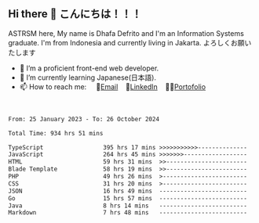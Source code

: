## Hi there 👋 こんにちは！！！
ASTRSM here, My name is Dhafa Defrito and I'm an Information Systems graduate. I'm from Indonesia and currently living in Jakarta. よろしくお願いたします

- 🔭 I’m a proficient front-end web developer.
- 🌱 I’m currently learning Japanese(日本語).
- 📫 How to reach me: &nbsp;&nbsp;&nbsp;&nbsp;📧[Email](ddefrito@gmail.com)&nbsp;&nbsp;&nbsp;&nbsp;💼[LinkedIn](https://www.linkedin.com/in/dhafa-defrita-rama-yudistira-9357a9229/)&nbsp;&nbsp;&nbsp;&nbsp;👨‍🎨[Portofolio](https://ddefrito.vercel.app/)
<br>
<!-- <p align="left">
<a href="https://github.com/ASTRSM">
  <img height="180em" src="https://github-readme-stats-eight-theta.vercel.app/api?username=ASTRSM&show_icons=true&theme=dracula&include_all_commits=true&count_private=true"/>
  <img height="180em" src="https://github-readme-stats-eight-theta.vercel.app/api/top-langs/?username=ASTRSM&layout=compact&langs_count=8&theme=dracula"/>
</a>
</p> -->

<!--START_SECTION:waka-->

```txt
From: 25 January 2023 - To: 26 October 2024

Total Time: 934 hrs 51 mins

TypeScript                 395 hrs 17 mins >>>>>>>>>>>--------------   42.28 %
JavaScript                 264 hrs 45 mins >>>>>>>------------------   28.32 %
HTML                       59 hrs 31 mins  >>-----------------------   06.37 %
Blade Template             58 hrs 19 mins  >>-----------------------   06.24 %
PHP                        49 hrs 26 mins  >------------------------   05.29 %
CSS                        31 hrs 20 mins  >------------------------   03.35 %
JSON                       16 hrs 49 mins  -------------------------   01.80 %
Go                         15 hrs 57 mins  -------------------------   01.71 %
Java                       8 hrs 14 mins   -------------------------   00.88 %
Markdown                   7 hrs 48 mins   -------------------------   00.84 %
```

<!--END_SECTION:waka-->
